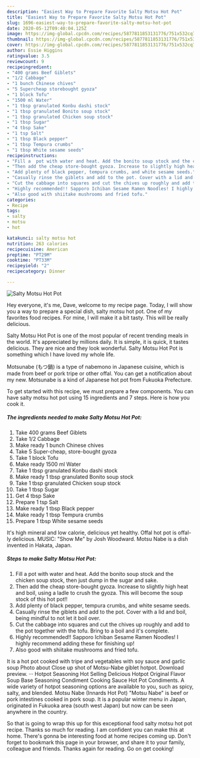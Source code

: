 ```yaml
---
description: "Easiest Way to Prepare Favorite Salty Motsu Hot Pot"
title: "Easiest Way to Prepare Favorite Salty Motsu Hot Pot"
slug: 1696-easiest-way-to-prepare-favorite-salty-motsu-hot-pot
date: 2020-05-12T09:40:04.125Z
image: https://img-global.cpcdn.com/recipes/5877811853131776/751x532cq70/salty-motsu-hot-pot-recipe-main-photo.jpg
thumbnail: https://img-global.cpcdn.com/recipes/5877811853131776/751x532cq70/salty-motsu-hot-pot-recipe-main-photo.jpg
cover: https://img-global.cpcdn.com/recipes/5877811853131776/751x532cq70/salty-motsu-hot-pot-recipe-main-photo.jpg
author: Essie Higgins
ratingvalue: 3.5
reviewcount: 9
recipeingredient:
- "400 grams Beef Giblets"
- "1/2 Cabbage"
- "1 bunch Chinese chives"
- "5 Supercheap storebought gyoza"
- "1 block Tofu"
- "1500 ml Water"
- "1 tbsp granulated Konbu dashi stock"
- "1 tbsp granulated Bonito soup stock"
- "1 tbsp granulated Chicken soup stock"
- "1 tbsp Sugar"
- "4 tbsp Sake"
- "1 tsp Salt"
- "1 tbsp Black pepper"
- "1 tbsp Tempura crumbs"
- "1 tbsp White sesame seeds"
recipeinstructions:
- "Fill a  pot with water and heat. Add the bonito soup stock and the chicken soup stock, then just dump in the sugar and sake."
- "Then add the cheap store-bought gyoza. Increase to slightly high heat and boil, using a ladle to crush the gyoza. This will become the soup stock of this hot pot!!"
- "Add plenty of black pepper, tempura crumbs, and white sesame seeds."
- "Casually rinse the giblets and add to the pot. Cover with a lid and boil, being mindful to not let it boil over."
- "Cut the cabbage into squares and cut the chives up roughly and add to the pot together with the tofu. Bring to a boil and it&#39;s complete."
- "Highly recommended!! Sapporo Ichiban Sesame Ramen Noodles! I highly recommend adding these for finishing up!"
- "Also good with shiitake mushrooms and fried tofu."
categories:
- Recipe
tags:
- salty
- motsu
- hot

katakunci: salty motsu hot 
nutrition: 263 calories
recipecuisine: American
preptime: "PT29M"
cooktime: "PT33M"
recipeyield: "2"
recipecategory: Dinner

---
```



![Salty Motsu Hot Pot](https://img-global.cpcdn.com/recipes/5877811853131776/751x532cq70/salty-motsu-hot-pot-recipe-main-photo.jpg)

Hey everyone, it's me, Dave, welcome to my recipe page. Today, I will show you a way to prepare a special dish, salty motsu hot pot. One of my favorites food recipes. For mine, I will make it a bit tasty. This will be really delicious.

Salty Motsu Hot Pot is one of the most popular of recent trending meals in the world. It's appreciated by millions daily. It is simple, it is quick, it tastes delicious. They are nice and they look wonderful. Salty Motsu Hot Pot is something which I have loved my whole life.

Motsunabe (もつ鍋) is a type of nabemono in Japanese cuisine, which is made from beef or pork tripe or other offal. You can get a notification about my new. Motsunabe is a kind of Japanese hot pot from Fukuoka Prefecture.


To get started with this recipe, we must prepare a few components. You can have salty motsu hot pot using 15 ingredients and 7 steps. Here is how you cook it.

<!--inarticleads1-->

##### The ingredients needed to make Salty Motsu Hot Pot:

1. Take 400 grams Beef Giblets
1. Take 1/2 Cabbage
1. Make ready 1 bunch Chinese chives
1. Take 5 Super-cheap, store-bought gyoza
1. Take 1 block Tofu
1. Make ready 1500 ml Water
1. Take 1 tbsp granulated Konbu dashi stock
1. Make ready 1 tbsp granulated Bonito soup stock
1. Take 1 tbsp granulated Chicken soup stock
1. Take 1 tbsp Sugar
1. Get 4 tbsp Sake
1. Prepare 1 tsp Salt
1. Make ready 1 tbsp Black pepper
1. Make ready 1 tbsp Tempura crumbs
1. Prepare 1 tbsp White sesame seeds


It&#39;s high mineral and low calorie, delicious yet healthy. Offal hot pot is offal-ly delicious. MUSIC: &#34;Show Me&#34; by Josh Woodward. Motsu Nabe is a dish invented in Hakata, Japan. 

<!--inarticleads2-->

##### Steps to make Salty Motsu Hot Pot:

1. Fill a  pot with water and heat. Add the bonito soup stock and the chicken soup stock, then just dump in the sugar and sake.
1. Then add the cheap store-bought gyoza. Increase to slightly high heat and boil, using a ladle to crush the gyoza. This will become the soup stock of this hot pot!!
1. Add plenty of black pepper, tempura crumbs, and white sesame seeds.
1. Casually rinse the giblets and add to the pot. Cover with a lid and boil, being mindful to not let it boil over.
1. Cut the cabbage into squares and cut the chives up roughly and add to the pot together with the tofu. Bring to a boil and it&#39;s complete.
1. Highly recommended!! Sapporo Ichiban Sesame Ramen Noodles! I highly recommend adding these for finishing up!
1. Also good with shiitake mushrooms and fried tofu.


It is a hot pot cooked with tripe and vegetables with soy sauce and garlic soup Photo about Close up shot of Motsu-Nabe giblet hotpot. Download preview. ··· Hotpot Seasoning Hot Selling Delicious Hotpot Original Flavor Soup Base Seasoning Condiment Cooking Sauce Hot Pot Condiments. A wide variety of hotpot seasoning options are available to you, such as spicy, salty, and blended. Motsu Nabe (Innards Hot Pot) &#34;Motsu Nabe&#34; is beef or pork intestines cooked in pork soup. It is a popular winter menu in Japan, originated in Fukuoka area (south west Japan) but now can be seen anywhere in the country. 

So that is going to wrap this up for this exceptional food salty motsu hot pot recipe. Thanks so much for reading. I am confident you can make this at home. There's gonna be interesting food at home recipes coming up. Don't forget to bookmark this page in your browser, and share it to your family, colleague and friends. Thanks again for reading. Go on get cooking!
